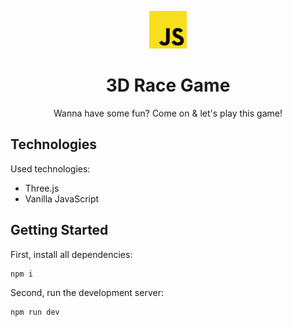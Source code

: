 <p align="center">
    <img src="./javascript.svg" height="60"/>
</p>

<h1 align="center">3D Race Game</h1>
<p align="center">Wanna have some fun? Come on & let's play this game!</p>

## Technologies

Used technologies:

- Three.js
- Vanilla JavaScript

## Getting Started

First, install all dependencies:

```bash
npm i
```

Second, run the development server:

```bash
npm run dev
```

